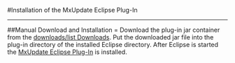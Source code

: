 <!--
 *
 *  This file is part of MxUpdate <http://www.mxupdate.org>.
 *
 *  MxUpdate is a deployment tool for a PLM platform to handle
 *  administration objects as single update files (configuration item).
 *
 *  Copyright (C) 2008-2016 The MxUpdate Team
 *
 *  The Manual of MxUpdate is licensed under a CC BY-NC-SA 4.0 license
 *  (Creative Commons Attribution-NonCommercial-ShareAlike 4.0 
 *  International 4.0 license).
 *
 *  You should have received a copy of the license along with this
 *  work. If not, see <http://creativecommons.org/licenses/by-nc-sa/4.0/>.
 *
-->

#Installation of the MxUpdate Eclipse Plug-In

---
##Manual Download and Installation =
Download the plug-in jar container from the [downloads/list Downloads](http://code.google.com/p/mxupdate/). Put the downloaded jar file into the plug-in directory of the installed Eclipse directory. After Eclipse is started the [MxUpdate Eclipse Plug-In](Eclipse_Start.md) is installed.
